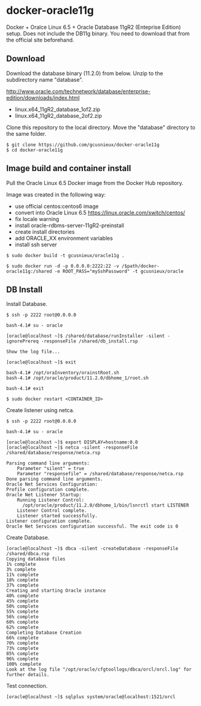 docker-oracle11g
================

Docker + Oralce Linux 6.5 + Oracle Database 11gR2 (Enteprise Edition) setup.
Does not include the DB11g binary.
You need to download that from the official site beforehand.

## Download

Download the database binary (11.2.0) from below.  Unzip to the subdirectory name "database".

http://www.oracle.com/technetwork/database/enterprise-edition/downloads/index.html

* linux.x64_11gR2_database_1of2.zip
* linux.x64_11gR2_database_2of2.zip

Clone this repository to the local directory.  Move the "database" directory to the same folder.
```
$ git clone https://github.com/gcusnieux/docker-oracle11g
$ cd docker-oracle11g
 ```

## Image build and container install

Pull the Oracle Linux 6.5 Docker image from the Docker Hub repository.

Image was created in the following way:
* use official centos:centos6 image
* convert into Oracle Linux 6.5 https://linux.oracle.com/switch/centos/
* fix locale warning
* install oracle-rdbms-server-11gR2-preinstall
* create install directories
* add ORACLE_XX environment variables
* install ssh server


```
$ sudo docker build -t gcusnieux/oracle11g .
   
$ sudo docker run -d -p 0.0.0.0:2222:22 -v /$path/docker-oracle11g:/shared -e ROOT_PASS="mySshPassword" -t gcusnieux/oracle

```

## DB Install


Install Database.
```
$ ssh -p 2222 root@0.0.0.0

bash-4.1# su - oracle

[oracle@localhost ~]$ /shared/database/runInstaller -silent -ignorePrereq -responseFile /shared/db_install.rsp

Show the log file... 

[oracle@localhost ~]$ exit

bash-4.1# /opt/oraInventory/orainstRoot.sh
bash-4.1# /opt/oracle/product/11.2.0/dbhome_1/root.sh

bash-4.1# exit

$ sudo docker restart <CONTAINER_ID>

```

Create listener using netca.
```
$ ssh -p 2222 root@0.0.0.0

bash-4.1# su - oracle

[oracle@localhost ~]$ export DISPLAY=hostname:0.0
[oracle@localhost ~]$ netca -silent -responseFile /shared/database/response/netca.rsp

Parsing command line arguments:
    Parameter "silent" = true
    Parameter "responsefile" = /shared/database/response/netca.rsp
Done parsing command line arguments.
Oracle Net Services Configuration:
Profile configuration complete.
Oracle Net Listener Startup:
    Running Listener Control: 
      /opt/oracle/product/11.2.0/dbhome_1/bin/lsnrctl start LISTENER
    Listener Control complete.
    Listener started successfully.
Listener configuration complete.
Oracle Net Services configuration successful. The exit code is 0
```

Create Database.
```
[oracle@localhost ~]$ dbca -silent -createDatabase -responseFile /shared/dbca.rsp
Copying database files
1% complete
3% complete
11% complete
18% complete
37% complete
Creating and starting Oracle instance
40% complete
45% complete
50% complete
55% complete
56% complete
60% complete
62% complete
Completing Database Creation
66% complete
70% complete
73% complete
85% complete
96% complete
100% complete
Look at the log file "/opt/oracle/cfgtoollogs/dbca/orcl/orcl.log" for further details.
```

Test connection.
```
[oracle@localhost ~]$ sqlplus system/oracle@localhost:1521/orcl

```
